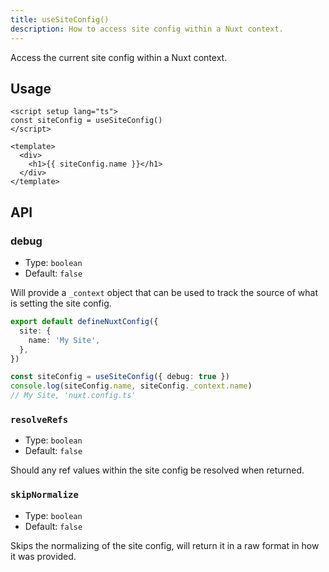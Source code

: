 ```yaml
---
title: useSiteConfig()
description: How to access site config within a Nuxt context.
---
```


Access the current site config within a Nuxt context.

## Usage

```vue [component.vue]
<script setup lang="ts">
const siteConfig = useSiteConfig()
</script>

<template>
  <div>
    <h1>{{ siteConfig.name }}</h1>
  </div>
</template>
```

## API

### debug

- Type: `boolean`
- Default: `false`

Will provide a `_context` object that can be used to track the source of what is setting the site config.

```ts
export default defineNuxtConfig({
  site: {
    name: 'My Site',
  },
})
```

```ts
const siteConfig = useSiteConfig({ debug: true })
console.log(siteConfig.name, siteConfig._context.name)
// My Site, 'nuxt.config.ts'
```

### `resolveRefs`

- Type: `boolean`
- Default: `false`

Should any ref values within the site config be resolved when returned.

### `skipNormalize`

- Type: `boolean`
- Default: `false`

Skips the normalizing of the site config, will return it in a raw format in how it was provided.
